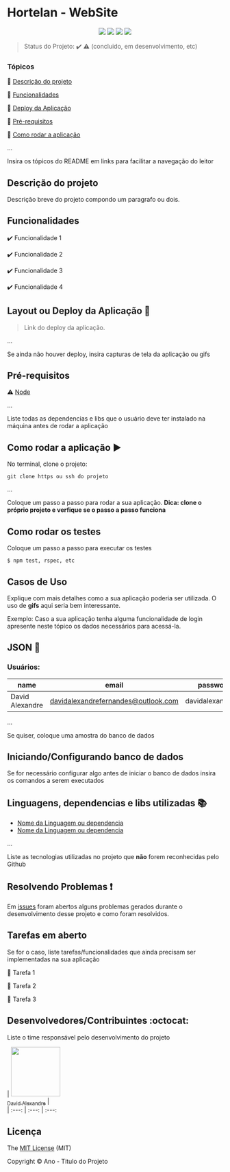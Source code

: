 <h1>Hortelan - WebSite</h1> 

<p align="center">
  <img src="https://img.shields.io/static/v1?label=react&message=application&color=blue&style=for-the-badge&logo=react"/>

  <img src="https://img.shields.io/static/v1?label=nextjs&message=application&color=blue&style=for-the-badge&logo=next"/>

  <img src="http://img.shields.io/static/v1?label=License&message=MIT&color=green&style=for-the-badge"/>
   
  <img src="https://img.shields.io/static/v1?label=STATUS&message=DESENVOLVIMENTO&color=yellow&style=for-the-badge"/>

</p>

> Status do Projeto: :heavy_check_mark: :warning: (concluido, em desenvolvimento, etc)

### Tópicos 

:small_blue_diamond: [Descrição do projeto](#descrição-do-projeto)

:small_blue_diamond: [Funcionalidades](#funcionalidades)

:small_blue_diamond: [Deploy da Aplicação](#deploy-da-aplicação-dash)

:small_blue_diamond: [Pré-requisitos](#pré-requisitos)

:small_blue_diamond: [Como rodar a aplicação](#como-rodar-a-aplicação-arrow_forward)

... 

Insira os tópicos do README em links para facilitar a navegação do leitor

## Descrição do projeto 

<p align="justify">
  Descrição breve do projeto compondo um paragrafo ou dois. 
</p>

## Funcionalidades

:heavy_check_mark: Funcionalidade 1  

:heavy_check_mark: Funcionalidade 2  

:heavy_check_mark: Funcionalidade 3  

:heavy_check_mark: Funcionalidade 4  

## Layout ou Deploy da Aplicação :dash:

> Link do deploy da aplicação. 

... 

Se ainda não houver deploy, insira capturas de tela da aplicação ou gifs

## Pré-requisitos

:warning: [Node](https://nodejs.org/en/download/)

...

Liste todas as dependencias e libs que o usuário deve ter instalado na máquina antes de rodar a aplicação 

## Como rodar a aplicação :arrow_forward:

No terminal, clone o projeto: 

```
git clone https ou ssh do projeto
```

... 

Coloque um passo a passo para rodar a sua aplicação. **Dica: clone o próprio projeto e verfique se o passo a passo funciona**

## Como rodar os testes

Coloque um passo a passo para executar os testes

```
$ npm test, rspec, etc 
```

## Casos de Uso

Explique com mais detalhes como a sua aplicação poderia ser utilizada. O uso de **gifs** aqui seria bem interessante. 

Exemplo: Caso a sua aplicação tenha alguma funcionalidade de login apresente neste tópico os dados necessários para acessá-la.

## JSON :floppy_disk:

### Usuários: 

|name|email|password|token|avatar|
| -------- |-------- |-------- |-------- |-------- |
|David Alexandre|davidalexandrefernandes@outlook.com|davidalexandre93|true|https://avatars.githubusercontent.com/u/38826514?s=400&u=8c88ded33bb7f95ac76772a892ba2ffebc6bb120&v=4|

... 

Se quiser, coloque uma amostra do banco de dados 

## Iniciando/Configurando banco de dados

Se for necessário configurar algo antes de iniciar o banco de dados insira os comandos a serem executados 

## Linguagens, dependencias e libs utilizadas :books:

- [Nome da Linguagem ou dependencia](link)
- [Nome da Linguagem ou dependencia](link)

...

Liste as tecnologias utilizadas no projeto que **não** forem reconhecidas pelo Github 

## Resolvendo Problemas :exclamation:

Em [issues]() foram abertos alguns problemas gerados durante o desenvolvimento desse projeto e como foram resolvidos. 

## Tarefas em aberto

Se for o caso, liste tarefas/funcionalidades que ainda precisam ser implementadas na sua aplicação

:memo: Tarefa 1 

:memo: Tarefa 2 

:memo: Tarefa 3 

## Desenvolvedores/Contribuintes :octocat:

Liste o time responsável pelo desenvolvimento do projeto

| [<img src="https://avatars.githubusercontent.com/u/38826514?s=400&u=8c88ded33bb7f95ac76772a892ba2ffebc6bb120&v=4" width=115><br><sub>David Alexandre</sub>](https://github.com/DavidAlexandre93/) |  
| :---: | :---: | :---: 

## Licença 

The [MIT License]() (MIT)

Copyright :copyright: Ano - Titulo do Projeto
